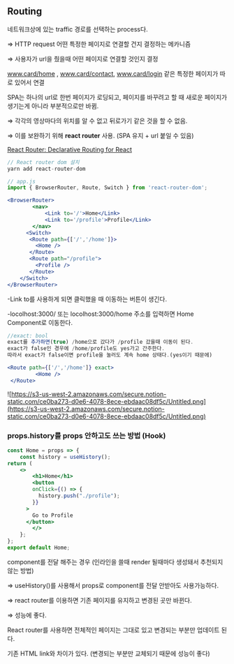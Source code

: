 ## Routing

네트워크상에 있는 traffic 경로를 선택하는 process다.

⇒ HTTP request 어떤 특정한 페이지로 연결할 건지 결정하는 메카니즘

⇒ 사용자가 url을 줬을때 어떤 페이지로 연결할 것인지 결정

www.card/home  , www.card/contact, www.card/login 같은 특정한 페이지가 따로 있어서 연결

SPA는 하나의 url로 한번 페이지가 로딩되고, 페이지를 바꾸려고 할 때 새로운 페이지가 생기는게 아니라 부분적으로만 바뀜. 

⇒ 각각의 영상마다의 위치를 알 수 없고 뒤로가기 같은 것을 할 수 없음.

⇒ 이를 보완하기 위해 **react router** 사용. (SPA 유지 + url 붙일 수 있음)

[React Router: Declarative Routing for React](https://reactrouter.com/)

```jsx
// React router dom 설치
yarn add react-router-dom
```

```jsx
// app.js
import { BrowserRouter, Route, Switch } from 'react-router-dom';

<BrowserRouter>
		<nav>
			<Link to='/'>Home</Link>
			<Link to='/profile'>Profile</Link>
		</nav>	
	  <Switch>
       <Route path={['/','/home']}>
         <Home /> 
       </Route>
       <Route path="/profile">
         <Profile />
       </Route>
    </Switch>
</BrowserRouter>
```

-Link to를 사용하게 되면 클릭했을 때 이동하는 버튼이 생긴다.

-locolhost:3000/ 또는 locolhost:3000/home 주소를 입력하면 Home Component로 이동한다.

```jsx
//exact: bool
exact를 추가하면(true) /home으로 갔다가 /profile 갔을때 이동이 된다. 
exact가 false인 경우에 /home/profile도 yes가고 간주한다. 
따라서 exact가 false이면 profile을 눌러도 계속 home 상태다.(yes이기 때문에)

<Route path={['/','/home']} exact>
         <Home /> 
 </Route>
```

![https://s3-us-west-2.amazonaws.com/secure.notion-static.com/ce0ba273-d0e6-4078-8ece-ebdaac08df5c/Untitled.png](https://s3-us-west-2.amazonaws.com/secure.notion-static.com/ce0ba273-d0e6-4078-8ece-ebdaac08df5c/Untitled.png)

### props.history를 props 안하고도 쓰는 방법 (Hook)

```jsx
const Home = props => {
	const history = useHistory();
return (
	<>
		<h1>Home</h1>
		<button
        onClick={() => {
          history.push("./profile");
        }}
      >
        Go to Profile
      </button>
		</>
	};
};
export default Home;
```

component를 전달 해주는 경우 (인라인을 쓸때 render 될때마다 생성돼서 추천되지 않는 방법)

⇒ useHistory()를 사용해서 props로 component를 전달 안받아도 사용가능하다.

⇒ react router를 이용하면 기존 페이지를 유지하고 변경된 곳만 바뀐다. 

⇒ 성능에 좋다.

 React router를 사용하면 전체적인 페이지는 그대로 있고 변경되는 부분만 업데이트 된다.

기존 HTML link와 차이가 있다. (변경되는 부분만 교체되기 때문에 성능이 좋다)

